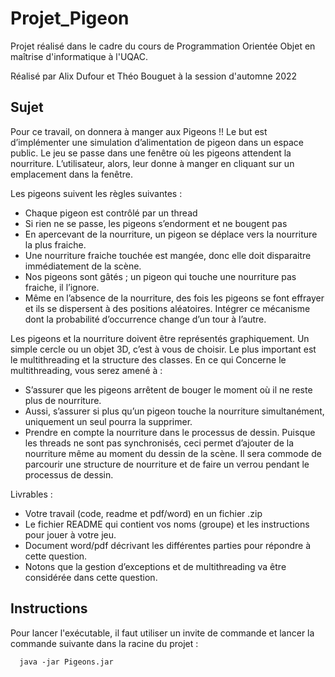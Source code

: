 # Projet_Pigeon

Projet réalisé dans le cadre du cours de Programmation Orientée Objet en maîtrise d'informatique à l'UQAC.

Réalisé par Alix Dufour et Théo Bouguet à la session d'automne 2022

## Sujet 

Pour ce travail, on donnera à manger aux Pigeons !! Le but est d’implémenter une simulation d’alimentation de pigeon dans un espace public. Le jeu se passe dans une fenêtre où les pigeons attendent la nourriture. L’utilisateur, alors, leur donne à manger en cliquant sur un emplacement dans la fenêtre.

Les pigeons suivent les règles suivantes :
- Chaque pigeon est contrôlé par un thread
- Si rien ne se passe, les pigeons s’endorment et ne bougent pas
- En apercevant de la nourriture, un pigeon se déplace vers la nourriture la plus fraiche.
- Une nourriture fraiche touchée est mangée, donc elle doit disparaitre immédiatement de la scène.
- Nos pigeons sont gâtés ; un pigeon qui touche une nourriture pas fraiche, il l’ignore.
- Même en l’absence de la nourriture, des fois les pigeons se font effrayer et ils se dispersent à des positions aléatoires. Intégrer ce mécanisme dont la probabilité d’occurrence change d’un tour à l’autre.

Les pigeons et la nourriture doivent être représentés graphiquement. Un simple cercle ou un objet 3D, c’est à vous de choisir. Le plus important est le multithreading et la structure des classes. En ce qui Concerne le multithreading, vous serez amené à :
- S’assurer que les pigeons arrêtent de bouger le moment où il ne reste plus de nourriture.
- Aussi, s’assurer si plus qu’un pigeon touche la nourriture simultanément, uniquement un seul pourra la supprimer.
- Prendre en compte la nourriture dans le processus de dessin. Puisque les threads ne sont pas synchronisés, ceci permet d’ajouter de la nourriture même au moment du dessin de la scène. Il sera commode de parcourir une structure de nourriture et de faire un verrou pendant le processus de dessin.

Livrables :
- Votre travail (code, readme et pdf/word) en un fichier .zip
- Le fichier README qui contient vos noms (groupe) et les instructions pour jouer à votre jeu.
- Document word/pdf décrivant les différentes parties pour répondre à cette question.
- Notons que la gestion d’exceptions et de multithreading va être considérée dans cette question.

## Instructions 

Pour lancer l'exécutable, il faut utiliser un invite de commande et lancer la commande suivante dans la racine du projet :

```
  java -jar Pigeons.jar
  
```
